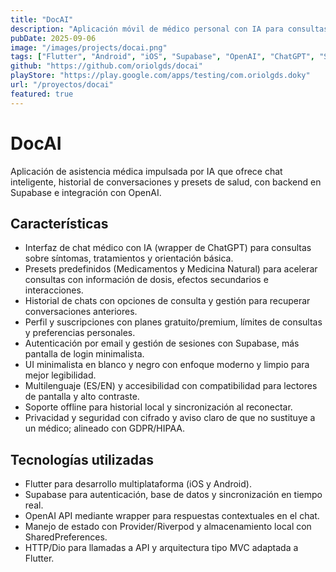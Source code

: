 ```yaml
---
title: "DocAI"
description: "Aplicación móvil de médico personal con IA para consultas de salud rápidas y seguras"
pubDate: 2025-09-06
image: "/images/projects/docai.png"
tags: ["Flutter", "Android", "iOS", "Supabase", "OpenAI", "ChatGPT", "Salud"]
github: "https://github.com/oriolgds/docai"
playStore: "https://play.google.com/apps/testing/com.oriolgds.doky"
url: "/proyectos/docai"
featured: true
---
```


# DocAI

Aplicación de asistencia médica impulsada por IA que ofrece chat inteligente, historial de conversaciones y presets de salud, con backend en Supabase e integración con OpenAI.

## Características

- Interfaz de chat médico con IA (wrapper de ChatGPT) para consultas sobre síntomas, tratamientos y orientación básica.  
- Presets predefinidos (Medicamentos y Medicina Natural) para acelerar consultas con información de dosis, efectos secundarios e interacciones.  
- Historial de chats con opciones de consulta y gestión para recuperar conversaciones anteriores.  
- Perfil y suscripciones con planes gratuito/premium, límites de consultas y preferencias personales.  
- Autenticación por email y gestión de sesiones con Supabase, más pantalla de login minimalista.  
- UI minimalista en blanco y negro con enfoque moderno y limpio para mejor legibilidad.  
- Multilenguaje (ES/EN) y accesibilidad con compatibilidad para lectores de pantalla y alto contraste.  
- Soporte offline para historial local y sincronización al reconectar.  
- Privacidad y seguridad con cifrado y aviso claro de que no sustituye a un médico; alineado con GDPR/HIPAA.

## Tecnologías utilizadas

- Flutter para desarrollo multiplataforma (iOS y Android).  
- Supabase para autenticación, base de datos y sincronización en tiempo real.  
- OpenAI API mediante wrapper para respuestas contextuales en el chat.  
- Manejo de estado con Provider/Riverpod y almacenamiento local con SharedPreferences.  
- HTTP/Dio para llamadas a API y arquitectura tipo MVC adaptada a Flutter.
